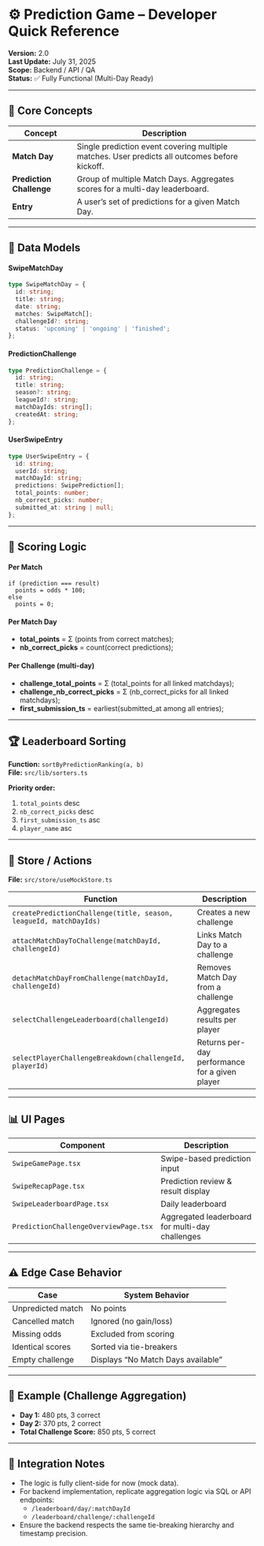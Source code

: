 # ⚙️ Prediction Game – Developer Quick Reference

**Version:** 2.0  
**Last Update:** July 31, 2025  
**Scope:** Backend / API / QA  
**Status:** ✅ Fully Functional (Multi-Day Ready)

---

## 🧩 Core Concepts

| Concept | Description |
|---|---|
| **Match Day** | Single prediction event covering multiple matches. User predicts all outcomes before kickoff. |
| **Prediction Challenge** | Group of multiple Match Days. Aggregates scores for a multi-day leaderboard. |
| **Entry** | A user’s set of predictions for a given Match Day. |

---

## 🧱 Data Models

#### SwipeMatchDay
```ts
type SwipeMatchDay = {
  id: string;
  title: string;
  date: string;
  matches: SwipeMatch[];
  challengeId?: string;
  status: 'upcoming' | 'ongoing' | 'finished';
};
```

#### PredictionChallenge
```ts
type PredictionChallenge = {
  id: string;
  title: string;
  season?: string;
  leagueId?: string;
  matchDayIds: string[];
  createdAt: string;
};
```

#### UserSwipeEntry
```ts
type UserSwipeEntry = {
  id: string;
  userId: string;
  matchDayId: string;
  predictions: SwipePrediction[];
  total_points: number;
  nb_correct_picks: number;
  submitted_at: string | null;
};
```

---

## 🧮 Scoring Logic

#### Per Match
```
if (prediction === result)
  points = odds * 100;
else
  points = 0;
```

#### Per Match Day
- **total_points** = Σ (points from correct matches);
- **nb_correct_picks** = count(correct predictions);

#### Per Challenge (multi-day)
- **challenge_total_points** = Σ (total_points for all linked matchdays);
- **challenge_nb_correct_picks** = Σ (nb_correct_picks for all linked matchdays);
- **first_submission_ts** = earliest(submitted_at among all entries);

---

## 🏆 Leaderboard Sorting

**Function:** `sortByPredictionRanking(a, b)`  
**File:** `src/lib/sorters.ts`

**Priority order:**
1. `total_points` desc
2. `nb_correct_picks` desc
3. `first_submission_ts` asc
4. `player_name` asc

---

## 🧰 Store / Actions

**File:** `src/store/useMockStore.ts`

| Function | Description |
|---|---|
| `createPredictionChallenge(title, season, leagueId, matchDayIds)` | Creates a new challenge |
| `attachMatchDayToChallenge(matchDayId, challengeId)` | Links Match Day to a challenge |
| `detachMatchDayFromChallenge(matchDayId, challengeId)` | Removes Match Day from a challenge |
| `selectChallengeLeaderboard(challengeId)` | Aggregates results per player |
| `selectPlayerChallengeBreakdown(challengeId, playerId)` | Returns per-day performance for a given player |

---

## 📊 UI Pages

| Component | Description |
|---|---|
| `SwipeGamePage.tsx` | Swipe-based prediction input |
| `SwipeRecapPage.tsx` | Prediction review & result display |
| `SwipeLeaderboardPage.tsx` | Daily leaderboard |
| `PredictionChallengeOverviewPage.tsx` | Aggregated leaderboard for multi-day challenges |

---

## ⚠️ Edge Case Behavior

| Case | System Behavior |
|---|---|
| Unpredicted match | No points |
| Cancelled match | Ignored (no gain/loss) |
| Missing odds | Excluded from scoring |
| Identical scores | Sorted via tie-breakers |
| Empty challenge | Displays “No Match Days available” |

---

## 🧾 Example (Challenge Aggregation)

- **Day 1:** 480 pts, 3 correct
- **Day 2:** 370 pts, 2 correct
- **Total Challenge Score:** 850 pts, 5 correct

---

## 🚀 Integration Notes

- The logic is fully client-side for now (mock data).
- For backend implementation, replicate aggregation logic via SQL or API endpoints:
  - `/leaderboard/day/:matchDayId`
  - `/leaderboard/challenge/:challengeId`
- Ensure the backend respects the same tie-breaking hierarchy and timestamp precision.
